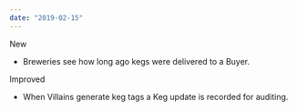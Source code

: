 ```yaml
---
date: "2019-02-15"
---
```


New
- Breweries see how long ago kegs were delivered to a Buyer.

Improved
- When Villains generate keg tags a Keg update is recorded for auditing.
